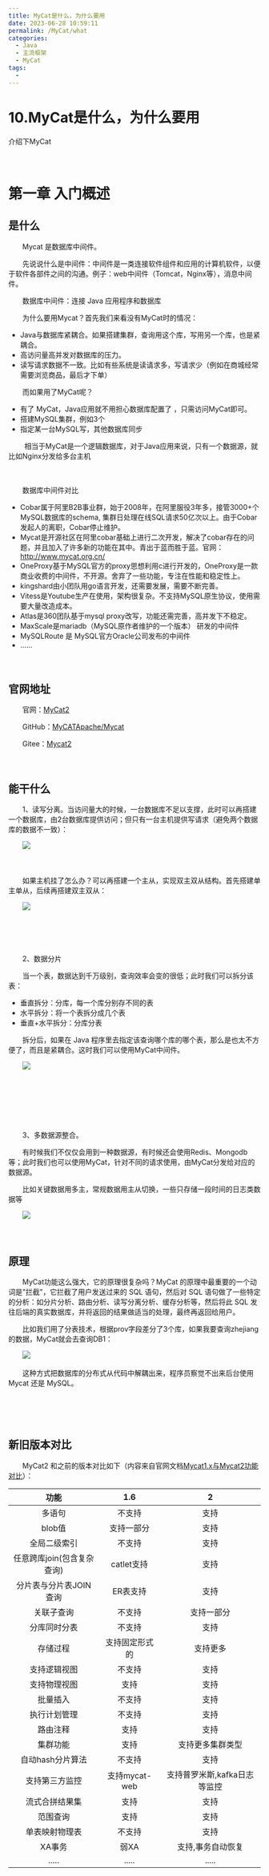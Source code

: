 ```yaml
---
title: MyCat是什么，为什么要用
date: 2023-06-28 10:59:11
permalink: /MyCat/what
categories:
  - Java
  - 主流框架
  - MyCat
tags:
  - 
---
```

# 10.MyCat是什么，为什么要用

介绍下MyCat
　　‍
<!-- more -->
　　‍

# 第一章 入门概述

## 是什么

　　Mycat 是数据库中间件。

　　先说说什么是中间件：中间件是一类连接软件组件和应用的计算机软件，以便于软件各部件之间的沟通。例子：web中间件（Tomcat，Nginx等），消息中间件。

　　数据库中间件：连接 Java 应用程序和数据库

　　为什么要用Mycat？首先我们来看没有MyCat时的情况：

* Java与数据库紧耦合。如果搭建集群，查询用这个库，写用另一个库，也是紧耦合。
* 高访问量高并发对数据库的压力。
* 读写请求数据不一致。比如有些系统是读请求多，写请求少（例如在商城经常需要浏览商品，最后才下单）

　　而如果用了MyCat呢？

* 有了 MyCat，Java应用就不用担心数据库配置了 ，只需访问MyCat即可。
* 搭建MySQL集群，例如3个
* 指定某一台MySQL写，其他数据库同步

　　 相当于MyCat是一个逻辑数据库，对于Java应用来说，只有一个数据源，就比如Nginx分发给多台主机

　　‍

　　数据库中间件对比

* Cobar属于阿里B2B事业群，始于2008年，在阿里服役3年多，接管3000+个MySQL数据库的schema, 集群日处理在线SQL请求50亿次以上。由于Cobar发起人的离职，Cobar停止维护。
* Mycat是开源社区在阿里cobar基础上进行二次开发，解决了cobar存在的问题，并且加入了许多新的功能在其中。青出于蓝而胜于蓝。官网：http://www.mycat.org.cn/
* OneProxy基于MySQL官方的proxy思想利用c进行开发的，OneProxy是一款商业收费的中间件，不开源。舍弃了一些功能，专注在性能和稳定性上。
* kingshard由小团队用go语言开发，还需要发展，需要不断完善。
* Vitess是Youtube生产在使用，架构很复杂。不支持MySQL原生协议，使用需要大量改造成本。
* Atlas是360团队基于mysql proxy改写，功能还需完善，高并发下不稳定。
* MaxScale是mariadb（MySQL原作者维护的一个版本） 研发的中间件
* MySQLRoute 是 MySQL官方Oracle公司发布的中间件
* ......

　　‍

## 官网地址

　　官网：[MyCat2](http://mycatone.top/)

　　GitHub：[MyCATApache/Mycat](https://github.com/MyCATApache/Mycat2)

　　Gitee：[Mycat2](https://gitee.com/MycatOne/Mycat2)

　　‍

## 能干什么

　　1、读写分离。当访问量大的时候，一台数据库不足以支撑，此时可以再搭建一个数据库，由2台数据库提供访问；但只有一台主机提供写请求（避免两个数据库的数据不一致）：

　　​![](https://image.peterjxl.com/blog/image3-20220522111604-ycq29f6.png)

　　​

　　如果主机挂了怎么办？可以再搭建一个主从，实现双主双从结构。首先搭建单主单从，后续再搭建双主双从：

　　​![](https://image.peterjxl.com/blog/image-20220517214818245-20220522111604-9n65xsf.png)

　　‍

　　​

　　2、数据分片

　　当一个表，数据达到千万级别，查询效率会变的很低；此时我们可以拆分该表：

* 垂直拆分：分库，每一个库分别存不同的表
* 水平拆分：将一个表拆分成几个表
* 垂直+水平拆分：分库分表

　　拆分后，如果在 Java 程序里去指定该查询哪个库的哪个表，那么是也太不方便了，而且是紧耦合。这时我们可以使用MyCat中间件。

　　![](https://image.peterjxl.com/blog/image4-20220522111604-jf8qacq.jpeg)​

　　‍

　　‍

　　‍

　　3、多数据源整合。

　　有时候我们不仅仅会用到一种数据源，有时候还会使用Redis、Mongodb等；此时我们也可以使用MyCat，针对不同的请求使用，由MyCat分发给对应的数据源。

　　比如关键数据用多主，常规数据用主从切换，一些只存储一段时间的日志类数据等

　　​![](https://image.peterjxl.com/blog/image5-20220522111604-rs34od1.jpeg)

　　​

## 原理

　　MyCat功能这么强大，它的原理很复杂吗？MyCat 的原理中最重要的一个动词是"拦截"，它拦截了用户发送过来的 SQL 语句，然后对 SQL 语句做了一些特定的分析：如分片分析、路由分析、读写分离分析、缓存分析等，然后将此 SQL 发往后端的真实数据库，并将返回的结果做适当的处理，最终再返回给用户。

　　比如我们用了分表技术，根据prov字段差分了3个库，如果我要查询zhejiang的数据，MyCat就会去查询DB1：

　　​![](https://image.peterjxl.com/blog/image6-20220522111604-ifb6oba.jpeg)​

　　这种方式把数据库的分布式从代码中解耦出来，程序员察觉不出来后台使用Mycat 还是 MySQL。

　　‍

　　‍

## 新旧版本对比

　　MyCat2 和之前的版本对比如下（内容来自官网文档[Mycat1.x与Mycat2功能对比](https://www.yuque.com/ccazhw/ml3nkf/vm9gru)）：

|功能|1.6|2|
| :--------------------------: | :--------------: | :----------------------------: |
|多语句|不支持|支持|
|blob值|支持一部分|支持|
|全局二级索引|不支持|支持|
|任意跨库join(包含复杂查询)|catlet支持|支持|
|分片表与分片表JOIN查询|ER表支持|支持|
|关联子查询|不支持|支持一部分|
|分库同时分表|不支持|支持|
|存储过程|支持固定形式的|支持更多|
|支持逻辑视图|不支持|支持|
|支持物理视图|支持|支持|
|批量插入|不支持|支持|
|执行计划管理|不支持|支持|
|路由注释|支持|支持|
|集群功能|支持|支持更多集群类型|
|自动hash分片算法|不支持|支持|
|支持第三方监控|支持mycat-web|支持普罗米斯,kafka日志等监控|
|流式合拼结果集|支持|支持|
|范围查询|支持|支持|
|单表映射物理表|不支持|支持|
|XA事务|弱XA|支持,事务自动恢复|
|.....|.....|.....|
